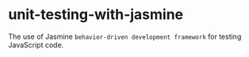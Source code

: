 # unit-testing-with-jasmine
The use of Jasmine `behavior-driven development framework` for testing JavaScript code.
